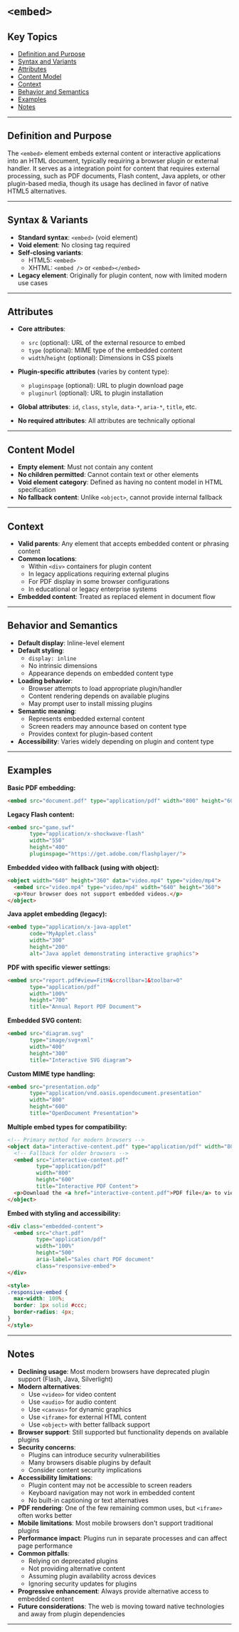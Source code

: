 # `<embed>`

## Key Topics

+ [Definition and Purpose](#definition-and-purpose)
+ [Syntax and Variants](#syntax-and-variants)
+ [Attributes](#attributes)
+ [Content Model](#content-model)
+ [Context](#context)
+ [Behavior and Semantics](#behavior-and-semantics)
+ [Examples](#examples)
+ [Notes](#notes)

---

## Definition and Purpose

The `<embed>` element embeds external content or interactive applications into an HTML document, typically requiring a browser plugin or external handler. It serves as a integration point for content that requires external processing, such as PDF documents, Flash content, Java applets, or other plugin-based media, though its usage has declined in favor of native HTML5 alternatives.

---

## Syntax & Variants

+ **Standard syntax**: `<embed>` (void element)
+ **Void element**: No closing tag required
+ **Self-closing variants**:
  - HTML5: `<embed>`
  - XHTML: `<embed />` or `<embed></embed>`
+ **Legacy element**: Originally for plugin content, now with limited modern use cases

---

## Attributes

+ **Core attributes**:
  - `src` (optional): URL of the external resource to embed
  - `type` (optional): MIME type of the embedded content
  - `width`/`height` (optional): Dimensions in CSS pixels

+ **Plugin-specific attributes** (varies by content type):
  - `pluginspage` (optional): URL to plugin download page
  - `pluginurl` (optional): URL to plugin installation

+ **Global attributes**: `id`, `class`, `style`, `data-*`, `aria-*`, `title`, etc.

+ **No required attributes**: All attributes are technically optional

---

## Content Model

+ **Empty element**: Must not contain any content
+ **No children permitted**: Cannot contain text or other elements
+ **Void element category**: Defined as having no content model in HTML specification
+ **No fallback content**: Unlike `<object>`, cannot provide internal fallback

---

## Context

+ **Valid parents**: Any element that accepts embedded content or phrasing content
+ **Common locations**:
  - Within `<div>` containers for plugin content
  - In legacy applications requiring external plugins
  - For PDF display in some browser configurations
  - In educational or legacy enterprise systems
+ **Embedded content**: Treated as replaced element in document flow

---

## Behavior and Semantics

+ **Default display**: Inline-level element
+ **Default styling**:
  - `display: inline`
  - No intrinsic dimensions
  - Appearance depends on embedded content type
+ **Loading behavior**:
  - Browser attempts to load appropriate plugin/handler
  - Content rendering depends on available plugins
  - May prompt user to install missing plugins
+ **Semantic meaning**:
  - Represents embedded external content
  - Screen readers may announce based on content type
  - Provides context for plugin-based content
+ **Accessibility**: Varies widely depending on plugin and content type

---

## Examples

**Basic PDF embedding:**
```html
<embed src="document.pdf" type="application/pdf" width="800" height="600">
```

**Legacy Flash content:**
```html
<embed src="game.swf" 
       type="application/x-shockwave-flash" 
       width="550" 
       height="400" 
       pluginspage="https://get.adobe.com/flashplayer/">
```

**Embedded video with fallback (using with object):**
```html
<object width="640" height="360" data="video.mp4" type="video/mp4">
  <embed src="video.mp4" type="video/mp4" width="640" height="360">
  <p>Your browser does not support embedded videos.</p>
</object>
```

**Java applet embedding (legacy):**
```html
<embed type="application/x-java-applet"
       code="MyApplet.class"
       width="300"
       height="200"
       alt="Java applet demonstrating interactive graphics">
```

**PDF with specific viewer settings:**
```html
<embed src="report.pdf#view=FitH&scrollbar=1&toolbar=0"
       type="application/pdf"
       width="100%"
       height="700"
       title="Annual Report PDF Document">
```

**Embedded SVG content:**
```html
<embed src="diagram.svg" 
       type="image/svg+xml" 
       width="400" 
       height="300"
       title="Interactive SVG diagram">
```

**Custom MIME type handling:**
```html
<embed src="presentation.odp"
       type="application/vnd.oasis.opendocument.presentation"
       width="800"
       height="600"
       title="OpenDocument Presentation">
```

**Multiple embed types for compatibility:**
```html
<!-- Primary method for modern browsers -->
<object data="interactive-content.pdf" type="application/pdf" width="800" height="600">
  <!-- Fallback for older browsers -->
  <embed src="interactive-content.pdf" 
         type="application/pdf" 
         width="800" 
         height="600"
         title="Interactive PDF Content">
  <p>Download the <a href="interactive-content.pdf">PDF file</a> to view it.</p>
</object>
```

**Embed with styling and accessibility:**
```html
<div class="embedded-content">
  <embed src="chart.pdf" 
         type="application/pdf" 
         width="100%" 
         height="500"
         aria-label="Sales chart PDF document"
         class="responsive-embed">
</div>

<style>
.responsive-embed {
  max-width: 100%;
  border: 1px solid #ccc;
  border-radius: 4px;
}
</style>
```

---

## Notes

* **Declining usage**: Most modern browsers have deprecated plugin support (Flash, Java, Silverlight)
* **Modern alternatives**:
  - Use `<video>` for video content
  - Use `<audio>` for audio content
  - Use `<canvas>` for dynamic graphics
  - Use `<iframe>` for external HTML content
  - Use `<object>` with better fallback support
* **Browser support**: Still supported but functionality depends on available plugins
* **Security concerns**: 
  - Plugins can introduce security vulnerabilities
  - Many browsers disable plugins by default
  - Consider content security implications
* **Accessibility limitations**:
  - Plugin content may not be accessible to screen readers
  - Keyboard navigation may not work in embedded content
  - No built-in captioning or text alternatives
* **PDF rendering**: One of the few remaining common uses, but `<iframe>` often works better
* **Mobile limitations**: Most mobile browsers don't support traditional plugins
* **Performance impact**: Plugins run in separate processes and can affect page performance
* **Common pitfalls**:
  - Relying on deprecated plugins
  - Not providing alternative content
  - Assuming plugin availability across devices
  - Ignoring security updates for plugins
* **Progressive enhancement**: Always provide alternative access to embedded content
* **Future considerations**: The web is moving toward native technologies and away from plugin dependencies

---
